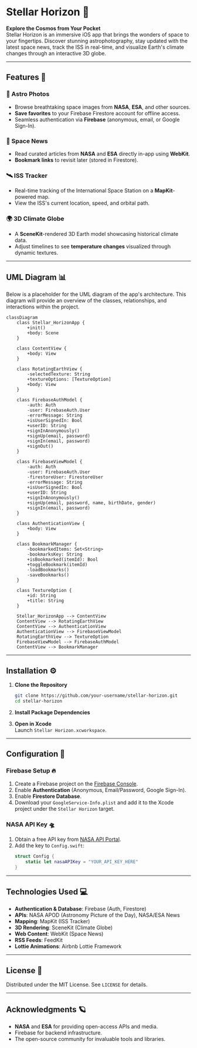 # Stellar Horizon 🌌

**Explore the Cosmos from Your Pocket**  
Stellar Horizon is an immersive iOS app that brings the wonders of space to your fingertips. Discover stunning astrophotography, stay updated with the latest space news, track the ISS in real-time, and visualize Earth's climate changes through an interactive 3D globe.

---

## Features 🚀

### 🌠 Astro Photos 
- Browse breathtaking space images from **NASA**, **ESA**, and other sources.
- **Save favorites** to your Firebase Firestore account for offline access.
- Seamless authentication via **Firebase** (anonymous, email, or Google Sign-In).

### 📰 Space News 
- Read curated articles from **NASA** and **ESA** directly in-app using **WebKit**.
- **Bookmark links** to revisit later (stored in Firestore).

### 🛰️ ISS Tracker 
- Real-time tracking of the International Space Station on a **MapKit**-powered map.
- View the ISS's current location, speed, and orbital path.

### 🌍 3D Climate Globe 
- A **SceneKit**-rendered 3D Earth model showcasing historical climate data.
- Adjust timelines to see **temperature changes** visualized through dynamic textures.

---

## UML Diagram 📊
Below is a placeholder for the UML diagram of the app's architecture. This diagram will provide an overview of the classes, relationships, and interactions within the project.

```mermaid
classDiagram
    class Stellar_HorizonApp {
        +init()
        +body: Scene
    }
    
    class ContentView {
        +body: View
    }
    
    class RotatingEarthView {
        -selectedTexture: String
        +textureOptions: [TextureOption]
        +body: View
    }
    
    class FirebaseAuthModel {
        -auth: Auth
        -user: FirebaseAuth.User
        -errorMessage: String
        +isUserSignedIn: Bool
        +userID: String
        +signInAnonymously()
        +signUp(email, password)
        +signIn(email, password)
        +signOut()
    }
    
    class FirebaseViewModel {
        -auth: Auth
        -user: FirebaseAuth.User
        -firestoreUser: FirestoreUser
        -errorMessage: String
        +isUserSignedIn: Bool
        +userID: String
        +signInAnonymously()
        +signUp(email, password, name, birthDate, gender)
        +signIn(email, password)
    }
    
    class AuthenticationView {
        +body: View
    }
    
    class BookmarkManager {
        -bookmarkedItems: Set<String>
        -bookmarksKey: String
        +isBookmarked(itemId): Bool
        +toggleBookmark(itemId)
        -loadBookmarks()
        -saveBookmarks()
    }
    
    class TextureOption {
        +id: String
        +title: String
    }

    Stellar_HorizonApp --> ContentView
    ContentView --> RotatingEarthView
    ContentView --> AuthenticationView
    AuthenticationView --> FirebaseViewModel
    RotatingEarthView --> TextureOption
    FirebaseViewModel --> FirebaseAuthModel
    ContentView --> BookmarkManager
```

---

## Installation ⚙️

1. **Clone the Repository**  
   ```bash
   git clone https://github.com/your-username/stellar-horizon.git
   cd stellar-horizon
   ```

2. **Install Package Dependencies**  

3. **Open in Xcode**  
   Launch `Stellar Horizon.xcworkspace`.

---

## Configuration 🔑

### Firebase Setup 🔥
1. Create a Firebase project on the [Firebase Console](https://console.firebase.google.com/).
2. Enable **Authentication** (Anonymous, Email/Password, Google Sign-In).
3. Enable **Firestore Database**.
4. Download your `GoogleService-Info.plist` and add it to the Xcode project under the `Stellar Horizon` target.

### NASA API Key 🛸
1. Obtain a free API key from [NASA API Portal](https://api.nasa.gov/).
2. Add the key to `Config.swift`:
   ```swift
   struct Config {
       static let nasaAPIKey = "YOUR_API_KEY_HERE"
   }
   ```

---

## Technologies Used 💻
- **Authentication & Database**: Firebase (Auth, Firestore)
- **APIs**: NASA APOD (Astronomy Picture of the Day), NASA/ESA News
- **Mapping**: MapKit (ISS Tracker)
- **3D Rendering**: SceneKit (Climate Globe)
- **Web Content**: WebKit (Space News)
- **RSS Feeds**: FeedKit
- **Lottie Animations**: Airbnb Lottie Framework

---

## License 📄
Distributed under the MIT License. See `LICENSE` for details.

---

## Acknowledgments 🪐
- **NASA** and **ESA** for providing open-access APIs and media.
- Firebase for backend infrastructure.
- The open-source community for invaluable tools and libraries.

  

